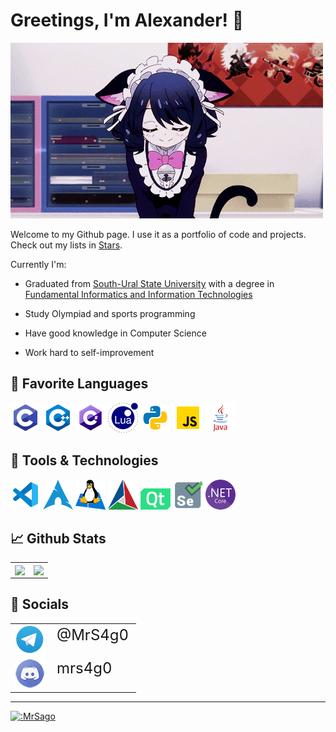 # Greetings, I'm Alexander! 👋

[![neko](./img/neko.gif "(* ^ ω ^)")](https://www.youtube.com/watch?v=dQw4w9WgXcQ)

Welcome to my Github page. I use it as a portfolio of code and projects. Check out my lists in [Stars](https://github.com/MrSago?tab=stars).

Currently I'm:

- Graduated from [South-Ural State University](https://www.susu.ru/) with a degree in [Fundamental Informatics and Information Technologies](https://eecs.susu.ru/ru/entrant/programs/fundamental-infromatics/)

- Study Olympiad and sports programming

- Have good knowledge in Computer Science

- Work hard to self-improvement

## 📑 Favorite Languages

[![C](./img/c.png)](<https://en.wikipedia.org/wiki/C_(programming_language)>)
[![C++](./img/cpp.png)](https://en.wikipedia.org/wiki/C++)
[![C#](./img/cs.png)](<https://en.wikipedia.org/wiki/C_Sharp_(programming_language)>)
[![Lua](./img/lua.png)](<https://en.wikipedia.org/wiki/Lua_(programming_language)>)
[![Python](./img/py.png)](<https://en.wikipedia.org/wiki/Python_(programming_language)>)
[![JavaScript](./img/js.png)](https://en.wikipedia.org/wiki/JavaScript)
[![Java](./img/java.png)](<https://en.wikipedia.org/wiki/Java_(programming_language)>)

## 🔧 Tools & Technologies

[![VS Code](./img/vscode.png)](https://code.visualstudio.com/)
[![Arch](./img/arch.png)](https://archlinux.org/)
[![WSL](./img/wsl.png)](https://learn.microsoft.com/en-us/windows/wsl/)
[![CMake](./img/cmake.png)](https://cmake.org/)
[![Qt](./img/qt.png)](https://www.qt.io/)
[![Selenium](./img/selenium.png)](https://selenium.dev/)
[![.NET CORE](./img/netcore.png)](https://dotnet.microsoft.com/)

## 📈 Github Stats

<p align="left">
  <table>
    <tr>
      <td>
        <a href="https://github.com/anuraghazra/github-readme-stats">
          <img height="250px" align="center" src="https://github-readme-stats.vercel.app/api?username=MrSago&custom_title=MrSago's+Github+Stats&include_all_commits=true&count_private=true&show_icons=true&theme=jolly">
        </a>
      </td>
      <td>
        <a href="https://github.com/anuraghazra/github-readme-stats">
          <img height="250px" align="center" src="https://github-readme-stats.vercel.app/api/top-langs/?username=MrSago&theme=jolly&layout=compact&langs_count=10&hide=Jupyter%20Notebook">
        </a>
      </td>
    </tr>
  </table>
</p>

<!-- ## 📟 Codeium Stats

<p align="left">
  <a href="https://codeium.com/profile/mrs4g0">
    <img align="center" width="500px" src="https://codeium.com/profile/mrs4g0/card.png">
  </a>
</p> -->

## 💬 Socials

<p align="left">
  <table>
      <tr>
      <td>
        <a href="https://t.me/MrS4g0">
          <img align="center" src="./img/telegram.png">
        </a>
      </td>
      <td style="font-size: 24px; vertical-align: top;">
        @MrS4g0
      </td>
    </tr>
    <tr>
      <td>
        <a align="center" href="https://discord.com/users/234742888666234880">
          <img src="./img/discord.png">
        </a>
      </td>
      <td style="font-size: 24px; vertical-align: top;">
        mrs4g0
      </td>
    </tr>
  </table>
</p>

---

[![:MrSago](https://count.getloli.com/get/@:MrSago?scale=0.8&padding=9&theme=booru-touhoulat)](https://count.getloli.com)
